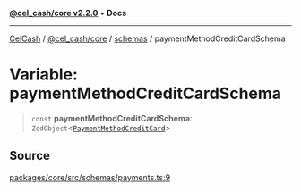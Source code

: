 [**@cel_cash/core v2.2.0**](../../README.md) • **Docs**

***

[CelCash](../../../../packages.md) / [@cel\_cash/core](../../README.md) / [schemas](../README.md) / paymentMethodCreditCardSchema

# Variable: paymentMethodCreditCardSchema

> `const` **paymentMethodCreditCardSchema**: `ZodObject`\<[`PaymentMethodCreditCard`](../../types/type-aliases/PaymentMethodCreditCard.md)\>

## Source

[packages/core/src/schemas/payments.ts:9](https://github.com/Pyxlab/celcash/blob/f7cdc752c29f8a0dcef033e212602412d2050afc/packages/core/src/schemas/payments.ts#L9)
